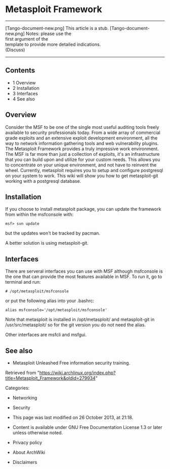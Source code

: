 Metasploit Framework
====================

  ------------------------ ------------------------ ------------------------
  [Tango-document-new.png] This article is a stub.  [Tango-document-new.png]
                           Notes: please use the    
                           first argument of the    
                           template to provide more 
                           detailed indications.    
                           (Discuss)                
  ------------------------ ------------------------ ------------------------

Contents
--------

-   1 Overview
-   2 Installation
-   3 Interfaces
-   4 See also

Overview
--------

Consider the MSF to be one of the single most useful auditing tools
freely available to security professionals today. From a wide array of
commercial grade exploits and an extensive exploit development
environment, all the way to network information gathering tools and web
vulnerability plugins. The Metasploit Framework provides a truly
impressive work environment. The MSF is far more than just a collection
of exploits, it's an infrastructure that you can build upon and utilize
for your custom needs. This allows you to concentrate on your unique
environment, and not have to reinvent the wheel. Currently, metasploit
requires you to setup and configure postgresql on your system to work.
This wiki will show you how to get metasploit-git working with a
postgresql database.

Installation
------------

If you choose to install metasploit package, you can update the
framework from within the msfconsole with:

    msf> svn update

but the updates won't be tracked by pacman.

A better solution is using metasploit-git.

Interfaces
----------

There are serveral interfaces you can use with MSF although msfconsole
is the one that can provide the most features available in MSF. To run
it, go to terminal and run:

    # /opt/metasploit/msfconsole

or put the following alias into your .bashrc:

    alias msfconsole='/opt/metasploit/msfconsole'

Note that metasploit is installed in /opt/metasploit/ and metasploit-git
in /usr/src/metasploit/ so for the git version you do not need the
alias.

Other interfaces are msfcli and msfgui.

See also
--------

-   Metasploit Unleashed Free information security training.

Retrieved from
"https://wiki.archlinux.org/index.php?title=Metasploit_Framework&oldid=279934"

Categories:

-   Networking
-   Security

-   This page was last modified on 26 October 2013, at 21:18.
-   Content is available under GNU Free Documentation License 1.3 or
    later unless otherwise noted.
-   Privacy policy
-   About ArchWiki
-   Disclaimers
